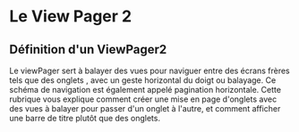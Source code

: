 # Le View Pager 2
## Définition d'un ViewPager2
Le viewPager sert à balayer des vues pour naviguer entre des écrans frères tels que des onglets , avec un geste horizontal du doigt ou balayage. Ce schéma de navigation est également appelé pagination horizontale. Cette rubrique vous explique comment créer une mise en page d'onglets avec des vues à balayer pour passer d'un onglet à l'autre, et comment afficher une barre de titre plutôt que des onglets.
